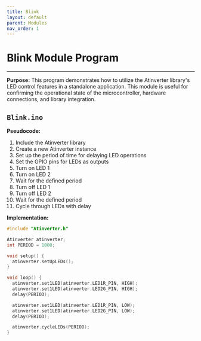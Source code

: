 ```yaml
---
title: Blink
layout: default
parent: Modules
nav_order: 1
---
```


# **Blink Module Program**
---

**Purpose:** This program demonstrates how to utilize the Atinverter library's LED control features in a standalone application. This module is useful for confirming the operational state of the microcontroller, hardware connections, and library integration.

## `Blink.ino`

**Pseudocode:**
1. Include the Atinverter library
2. Create a new Atinverter instance
3. Set up the period of time for delaying LED operations
4. Set the GPIO pins for LEDs as outputs
5. Turn on LED 1
6. Turn on LED 2
7. Wait for the defined period
8. Turn off LED 1
9. Turn off LED 2
10. Wait for the defined period
11. Cycle through LEDs with delay

**Implementation:**
```cpp
#include "Atinverter.h"

Atinverter atinverter;
int PERIOD = 1000;

void setup() {
  atinverter.setUpLEDs();
}

void loop() {
  atinverter.set1LED(atinverter.LED1R_PIN, HIGH);
  atinverter.set1LED(atinverter.LED2G_PIN, HIGH);
  delay(PERIOD);

  atinverter.set1LED(atinverter.LED1R_PIN, LOW);
  atinverter.set1LED(atinverter.LED2G_PIN, LOW);
  delay(PERIOD);

  atinverter.cycleLEDs(PERIOD);
}
```